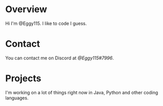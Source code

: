 # Overview

Hi I'm @Eggy115.
I like to code I guess.

# Contact

You can contact me on Discord at *@Eggy115#7996*.

# Projects

I'm working on a lot of things right now in Java, Python and other coding languages.

